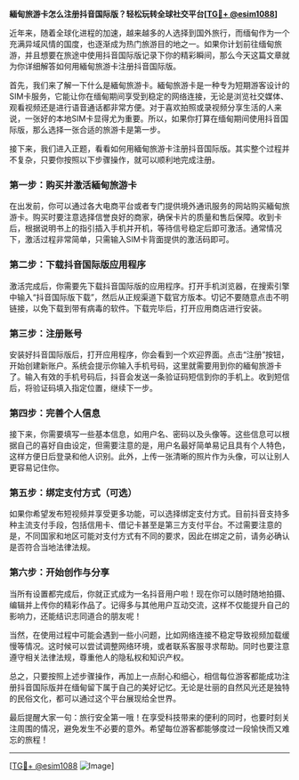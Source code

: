 **緬甸旅游卡怎么注册抖音国际版？轻松玩转全球社交平台[[TG💪+ @esim1088](https://t.me/s/esim1088)]**

近年来，随着全球化进程的加速，越来越多的人选择到国外旅行，而缅甸作为一个充满异域风情的国度，也逐渐成为热门旅游目的地之一。如果你计划前往缅甸旅游，并且想要在旅途中使用抖音国际版记录下你的精彩瞬间，那么今天这篇文章就为你详细解答如何用緬甸旅游卡注册抖音国际版。

首先，我们来了解一下什么是緬甸旅游卡。緬甸旅游卡是一种专为短期游客设计的SIM卡服务，它能让你在缅甸期间享受到稳定的网络连接，无论是浏览社交媒体、观看视频还是进行语音通话都非常方便。对于喜欢拍照或录视频分享生活的人来说，一张好的本地SIM卡显得尤为重要。所以，如果你打算在缅甸期间使用抖音国际版，那么选择一张合适的旅游卡是第一步。

接下来，我们进入正题，看看如何用緬甸旅游卡注册抖音国际版。其实整个过程并不复杂，只要你按照以下步骤操作，就可以顺利地完成注册。

### 第一步：购买并激活緬甸旅游卡

在出发前，你可以通过各大电商平台或者专门提供境外通讯服务的网站购买緬甸旅游卡。购买时要注意选择信誉良好的商家，确保卡片的质量和售后保障。收到卡后，根据说明书上的指引插入手机并开机，等待信号稳定后即可激活。通常情况下，激活过程非常简单，只需输入SIM卡背面提供的激活码即可。

### 第二步：下载抖音国际版应用程序

激活完成后，你需要先下载抖音国际版的应用程序。打开手机浏览器，在搜索引擎中输入“抖音国际版下载”，然后从正规渠道下载官方版本。切记不要随意点击不明链接，以免下载到带有病毒的软件。下载完毕后，打开应用商店进行安装。

### 第三步：注册账号

安装好抖音国际版后，打开应用程序，你会看到一个欢迎界面。点击“注册”按钮，开始创建新账户。系统会提示你输入手机号码，这里就需要用到你的緬甸旅游卡了。输入有效的手机号码后，抖音会发送一条验证码短信到你的手机上。收到短信后，将验证码填入指定位置，继续下一步。

### 第四步：完善个人信息

接下来，你需要填写一些基本信息，如用户名、密码以及头像等。这些信息可以根据自己的喜好自由设定，但需要注意的是，用户名最好简单易记且具有个人特色，这样方便日后登录和他人识别。此外，上传一张清晰的照片作为头像，可以让别人更容易记住你。

### 第五步：绑定支付方式（可选）

如果你希望发布短视频并享受更多功能，可以选择绑定支付方式。目前抖音支持多种主流支付手段，包括信用卡、借记卡甚至是第三方支付平台。不过需要注意的是，不同国家和地区可能对支付方式有不同的要求，因此在绑定之前，请务必确认是否符合当地法律法规。

### 第六步：开始创作与分享

当所有设置都完成后，你就正式成为一名抖音用户啦！现在你可以随时随地拍摄、编辑并上传你的精彩作品了。记得多与其他用户互动交流，这样不仅能提升自己的影响力，还能结识志同道合的朋友呢！

当然，在使用过程中可能会遇到一些小问题，比如网络连接不稳定导致视频加载缓慢等情况。这时候可以尝试调整网络环境，或者联系客服寻求帮助。同时也要注意遵守相关法律法规，尊重他人的隐私权和知识产权。

总之，只要按照上述步骤操作，再加上一点耐心和细心，相信每位游客都能成功注册抖音国际版并在缅甸留下属于自己的美好记忆。无论是壮丽的自然风光还是独特的民俗文化，都可以通过这个平台展现给全世界。

最后提醒大家一句：旅行安全第一哦！在享受科技带来的便利的同时，也要时刻关注周围的情况，避免发生不必要的意外。希望每位游客都能够度过一段愉快而又难忘的旅程！

---

[[TG💪+ @esim1088](https://t.me/s/esim1088) ![Image](https://i.postimg.cc/4NQfJmqS/Snipaste-2025-05-13-00-14-12.png)]